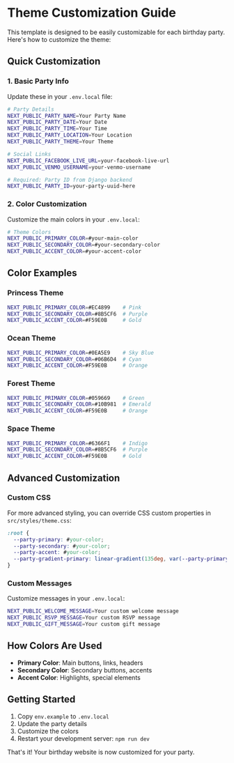 # Theme Customization Guide

This template is designed to be easily customizable for each birthday party. Here's how to customize the theme:

## Quick Customization

### 1. Basic Party Info
Update these in your `.env.local` file:

```bash
# Party Details
NEXT_PUBLIC_PARTY_NAME=Your Party Name
NEXT_PUBLIC_PARTY_DATE=Your Date
NEXT_PUBLIC_PARTY_TIME=Your Time
NEXT_PUBLIC_PARTY_LOCATION=Your Location
NEXT_PUBLIC_PARTY_THEME=Your Theme

# Social Links
NEXT_PUBLIC_FACEBOOK_LIVE_URL=your-facebook-live-url
NEXT_PUBLIC_VENMO_USERNAME=your-venmo-username

# Required: Party ID from Django backend
NEXT_PUBLIC_PARTY_ID=your-party-uuid-here
```

### 2. Color Customization
Customize the main colors in your `.env.local`:

```bash
# Theme Colors
NEXT_PUBLIC_PRIMARY_COLOR=#your-main-color
NEXT_PUBLIC_SECONDARY_COLOR=#your-secondary-color
NEXT_PUBLIC_ACCENT_COLOR=#your-accent-color
```

## Color Examples

### Princess Theme
```bash
NEXT_PUBLIC_PRIMARY_COLOR=#EC4899    # Pink
NEXT_PUBLIC_SECONDARY_COLOR=#8B5CF6  # Purple
NEXT_PUBLIC_ACCENT_COLOR=#F59E0B     # Gold
```

### Ocean Theme
```bash
NEXT_PUBLIC_PRIMARY_COLOR=#0EA5E9    # Sky Blue
NEXT_PUBLIC_SECONDARY_COLOR=#06B6D4  # Cyan
NEXT_PUBLIC_ACCENT_COLOR=#F59E0B     # Orange
```

### Forest Theme
```bash
NEXT_PUBLIC_PRIMARY_COLOR=#059669    # Green
NEXT_PUBLIC_SECONDARY_COLOR=#10B981  # Emerald
NEXT_PUBLIC_ACCENT_COLOR=#F59E0B     # Orange
```

### Space Theme
```bash
NEXT_PUBLIC_PRIMARY_COLOR=#6366F1    # Indigo
NEXT_PUBLIC_SECONDARY_COLOR=#8B5CF6  # Purple
NEXT_PUBLIC_ACCENT_COLOR=#F59E0B     # Gold
```

## Advanced Customization

### Custom CSS
For more advanced styling, you can override CSS custom properties in `src/styles/theme.css`:

```css
:root {
  --party-primary: #your-color;
  --party-secondary: #your-color;
  --party-accent: #your-color;
  --party-gradient-primary: linear-gradient(135deg, var(--party-primary), var(--party-secondary));
}
```

### Custom Messages
Customize messages in your `.env.local`:

```bash
NEXT_PUBLIC_WELCOME_MESSAGE=Your custom welcome message
NEXT_PUBLIC_RSVP_MESSAGE=Your custom RSVP message
NEXT_PUBLIC_GIFT_MESSAGE=Your custom gift message
```

## How Colors Are Used

- **Primary Color**: Main buttons, links, headers
- **Secondary Color**: Secondary buttons, accents
- **Accent Color**: Highlights, special elements

## Getting Started

1. Copy `env.example` to `.env.local`
2. Update the party details
3. Customize the colors
4. Restart your development server: `npm run dev`

That's it! Your birthday website is now customized for your party.
